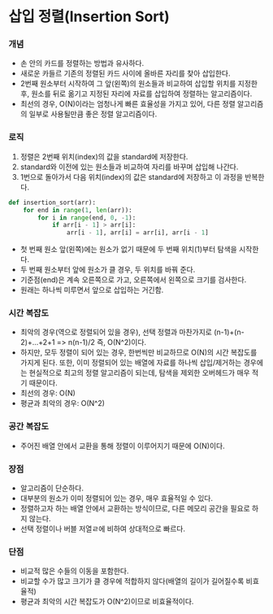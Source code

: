 # 삽입 정렬(Insertion Sort)

### 개념

- 손 안의 카드를 정렬하는 방법과 유사하다.
- 새로운 카들르 기존의 정렬된 카드 사이에 올바른 자리를 찾아 삽입한다.
- 2번째 원소부터 시작하여 그 앞(왼쪽)의 원소들과 비교하여 삽입할 위치를 지정한 후, 원소를 뒤로 옮기고 지정된 자리에 자료를 삽입하여 정렬하는 알고리즘이다.
- 최선의 경우, O(N)이라는 엄청나게 빠른 효율성을 가지고 있어, 다른 정렬 알고리즘의 일부로 사용될만큼 좋은 정렬 알고리즘이다.

### 로직

1. 정렬은 2번째 위치(index)의 값을 standard에 저장한다.
2. standard와 이전에 있는 원소들과 비교하여 자리를 바꾸며 삽입해 나간다.
3. 1번으로 돌아가서 다음 위치(index)의 값은 standard에 저장하고 이 과정을 반복한다.

```python
def insertion_sort(arr):
    for end in range(1, len(arr)):
        for i in range(end, 0, -1):
            if arr[i - 1] > arr[i]:
                arr[i - 1], arr[i] = arr[i], arr[i - 1]
```

- 첫 번째 원소 앞(왼쪽)에는 원소가 없기 때문에 두 번째 위치(1)부터 탐색을 시작한다.
- 두 번째 원소부터 앞에 원소가 클 경우, 두 위치를 바꿔 준다.
- 기준점(end)은 계속 오른쪽으로 가고, 오른쪽에서 왼쪽으로 크기를 검사한다.
- 원래는 하나씩 미루면서 앞으로 삽입하는 거긴함.

### 시간 복잡도

- 최악의 경우(역으로 정렬되어 있을 경우), 선택 정렬과 마찬가지로 (n-1)+(n-2)+...+2+1 => n(n-1)/2 즉, O(N^2)이다.
- 하지만, 모두 정렬이 되어 있는 경우, 한번씩만 비교하므로 O(N)의 시간 복잡도를 가지게 된다. 또한, 이미 정렬되어 있는 배열에 자료를 하나씩 삽입/제거하는 경우에는 현실적으로 최고의 정렬 알고리즘이 되는데, 탐색을 제외한 오버헤드가 매우 적기 때문이다.
- 최선의 경우: O(N)
- 평균과 최악의 경우: O(N^2)

### 공간 복잡도

- 주어진 배열 안에서 교환을 통해 정렬이 이루어지기 때문에 O(N)이다.

### 장점

- 알고리즘이 단순하다.
- 대부분의 원소가 이미 정렬되어 있는 경우, 매우 효율적일 수 있다.
- 정렬하고자 하는 배열 안에서 교환하는 방식이므로, 다른 메모리 공간을 필요로 하지 않는다.
- 선택 정렬이나 버블 저열ㄹ에 비하여 상대적으로 빠르다.

### 단점

- 비교적 많은 수들의 이동을 포함한다.
- 비교할 수가 많고 크기가 클 경우에 적합하지 않다(배열의 길이가 길어질수록 비효율적)
- 평균과 최악의 시간 복잡도가 O(N^2)이므로 비효율적이다.
